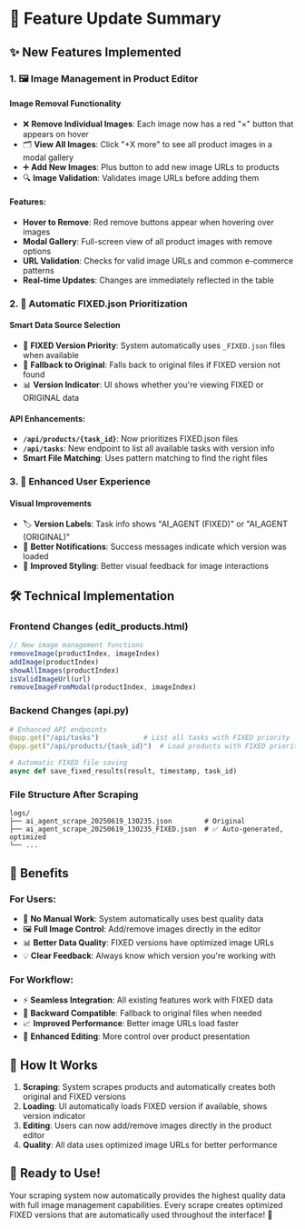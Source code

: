 # 🎉 **Feature Update Summary**

## ✨ **New Features Implemented**

### 1. 🖼️ **Image Management in Product Editor**

#### **Image Removal Functionality**
- ❌ **Remove Individual Images**: Each image now has a red "×" button that appears on hover
- 🗂️ **View All Images**: Click "+X more" to see all product images in a modal gallery
- ➕ **Add New Images**: Plus button to add new image URLs to products
- 🔍 **Image Validation**: Validates image URLs before adding them

#### **Features:**
- **Hover to Remove**: Red remove buttons appear when hovering over images
- **Modal Gallery**: Full-screen view of all product images with remove options
- **URL Validation**: Checks for valid image URLs and common e-commerce patterns
- **Real-time Updates**: Changes are immediately reflected in the table

### 2. 🔧 **Automatic FIXED.json Prioritization**

#### **Smart Data Source Selection**
- 🥇 **FIXED Version Priority**: System automatically uses `_FIXED.json` files when available
- 📄 **Fallback to Original**: Falls back to original files if FIXED version not found
- 📊 **Version Indicator**: UI shows whether you're viewing FIXED or ORIGINAL data

#### **API Enhancements:**
- **`/api/products/{task_id}`**: Now prioritizes FIXED.json files
- **`/api/tasks`**: New endpoint to list all available tasks with version info
- **Smart File Matching**: Uses pattern matching to find the right files

### 3. 🎯 **Enhanced User Experience**

#### **Visual Improvements**
- 🏷️ **Version Labels**: Task info shows "AI_AGENT (FIXED)" or "AI_AGENT (ORIGINAL)"
- 📱 **Better Notifications**: Success messages indicate which version was loaded
- 🎨 **Improved Styling**: Better visual feedback for image interactions

## 🛠️ **Technical Implementation**

### **Frontend Changes (edit_products.html)**
```javascript
// New image management functions
removeImage(productIndex, imageIndex)
addImage(productIndex) 
showAllImages(productIndex)
isValidImageUrl(url)
removeImageFromModal(productIndex, imageIndex)
```

### **Backend Changes (api.py)**
```python
# Enhanced API endpoints
@app.get("/api/tasks")           # List all tasks with FIXED priority
@app.get("/api/products/{task_id}")  # Load products with FIXED priority

# Automatic FIXED file saving
async def save_fixed_results(result, timestamp, task_id)
```

### **File Structure After Scraping**
```
logs/
├── ai_agent_scrape_20250619_130235.json        # Original
├── ai_agent_scrape_20250619_130235_FIXED.json  # ✅ Auto-generated, optimized
└── ...
```

## 🎯 **Benefits**

### **For Users:**
- 🚀 **No Manual Work**: System automatically uses best quality data
- 🖼️ **Full Image Control**: Add/remove images directly in the editor
- 📊 **Better Data Quality**: FIXED versions have optimized image URLs
- 💡 **Clear Feedback**: Always know which version you're working with

### **For Workflow:**
- ⚡ **Seamless Integration**: All existing features work with FIXED data
- 🔄 **Backward Compatible**: Fallback to original files when needed
- 📈 **Improved Performance**: Better image URLs load faster
- 🎨 **Enhanced Editing**: More control over product presentation

## 🔄 **How It Works**

1. **Scraping**: System scrapes products and automatically creates both original and FIXED versions
2. **Loading**: UI automatically loads FIXED version if available, shows version indicator  
3. **Editing**: Users can now add/remove images directly in the product editor
4. **Quality**: All data uses optimized image URLs for better performance

## 🎊 **Ready to Use!**

Your scraping system now automatically provides the highest quality data with full image management capabilities. Every scrape creates optimized FIXED versions that are automatically used throughout the interface! 🚀 